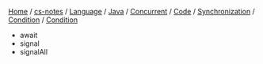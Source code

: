 [Home](https://mengxianbin.github.io) /
[cs-notes](https://mengxianbin.github.io/cs-notes/content) /
[Language](https://mengxianbin.github.io/cs-notes/content/Language) /
[Java](https://mengxianbin.github.io/cs-notes/content/Language/Java) /
[Concurrent](https://mengxianbin.github.io/cs-notes/content/Language/Java/Concurrent) /
[Code](https://mengxianbin.github.io/cs-notes/content/Language/Java/Concurrent/Code) /
[Synchronization](https://mengxianbin.github.io/cs-notes/content/Language/Java/Concurrent/Code/Synchronization) /
[Condition](https://mengxianbin.github.io/cs-notes/content/Language/Java/Concurrent/Code/Synchronization/Condition) /
[Condition](https://mengxianbin.github.io/cs-notes/content/Language/Java/Concurrent/Code/Synchronization/Condition/Condition)

* await
* signal
* signalAll